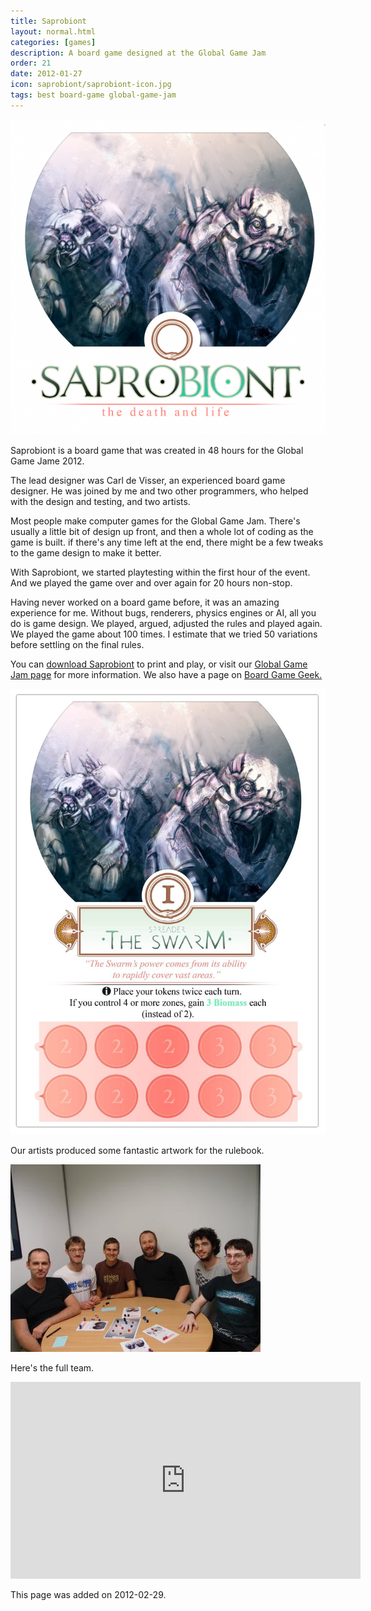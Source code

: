 ```yaml
---
title: Saprobiont
layout: normal.html
categories: [games]
description: A board game designed at the Global Game Jam
order: 21
date: 2012-01-27
icon: saprobiont/saprobiont-icon.jpg
tags: best board-game global-game-jam
---
```


<p><img src="saprobiont-1.png"></p>

Saprobiont is a board game that was created in 48 hours for the Global Game Jame 2012.

The lead designer was Carl de Visser, an experienced board game designer. He was joined by me and two other programmers, who helped with the design and testing, and two artists.

Most people make computer games for the Global Game Jam. There's usually a little bit of design up front, and then a whole lot of coding as the game is built. if there's any time left at the end, there might be a few tweaks to the game design to make it better.

With Saprobiont, we started playtesting within the first hour of the event. And we played the game over and over again for 20 hours non-stop.

Having never worked on a board game before, it was an amazing experience for me. Without bugs, renderers, physics engines or AI, all you do is game design. We played, argued, adjusted the rules and played again. We played the game about 100 times. I estimate that we tried 50 variations before settling on the final rules.

You can [download Saprobiont](http://archive.globalgamejam.org/sites/default/files/uploads/2012/18885/Saprobiont.pdf) to print and play, or visit our [Global Game Jam page](http://globalgamejam.org/2012/saprobiont) for more information. We also have a page on [Board Game Geek.](https://boardgamegeek.com/boardgame/119219/saprobiont)

<p><img src="the-swarm.jpg"></p>

<div class="caption">Our artists produced some fantastic artwork for the rulebook.</div>

<p><img src="saprobiont-2.jpg"></p>

<div class="caption">Here's the full team.</div>

<p><iframe width="560" height="315" src="https://www.youtube.com/embed/N3vof28eYDI" frameborder="0" allowfullscreen></iframe></p>

This page was added on 2012-02-29.
